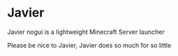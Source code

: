 # Javier
Javier nogui is a lightweight Minecraft Server launcher

Please be nice to Javier, Javier does so much for so little
